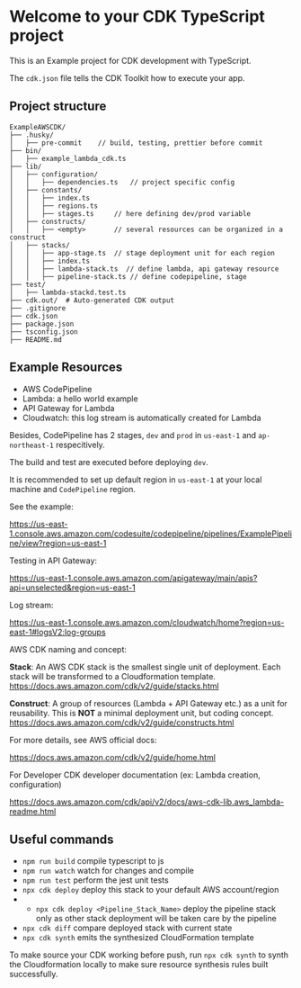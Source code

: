 # Welcome to your CDK TypeScript project

This is an Example project for CDK development with TypeScript.

The `cdk.json` file tells the CDK Toolkit how to execute your app.

## Project structure

```
ExampleAWSCDK/
├── .husky/
│   ├── pre-commit    // build, testing, prettier before commit
├── bin/
│   ├── example_lambda_cdk.ts
├── lib/
│   ├── configuration/
│   │   ├── dependencies.ts   // project specific config
│   ├── constants/
│   │   ├── index.ts
│   │   ├── regions.ts
│   │   ├── stages.ts     // here defining dev/prod variable
│   ├── constructs/
│   │   ├── <empty>       // several resources can be organized in a construct
│   ├── stacks/
│   │   ├── app-stage.ts  // stage deployment unit for each region
│   │   ├── index.ts
│   │   ├── lambda-stack.ts  // define lambda, api gateway resource
│   │   ├── pipeline-stack.ts // define codepipeline, stage
├── test/
│   ├── lambda-stackd.test.ts
├── cdk.out/  # Auto-generated CDK output
├── .gitignore
├── cdk.json
├── package.json
├── tsconfig.json
├── README.md
```

## Example Resources

- AWS CodePipeline
- Lambda: a hello world example
- API Gateway for Lambda
- Cloudwatch: this log stream is automatically created for Lambda

Besides, CodePipeline has 2 stages, `dev` and `prod` in `us-east-1` and `ap-northeast-1` respecitively.

The build and test are executed before deploying `dev`.

It is recommended to set up default region in `us-east-1` at your local machine and `CodePipeline` region.

See the example:

https://us-east-1.console.aws.amazon.com/codesuite/codepipeline/pipelines/ExamplePipeline/view?region=us-east-1

Testing in API Gateway:

https://us-east-1.console.aws.amazon.com/apigateway/main/apis?api=unselected&region=us-east-1

Log stream:

https://us-east-1.console.aws.amazon.com/cloudwatch/home?region=us-east-1#logsV2:log-groups

AWS CDK naming and concept:

**Stack**: An AWS CDK stack is the smallest single unit of deployment. Each stack will be transformed to a Cloudformation template.
https://docs.aws.amazon.com/cdk/v2/guide/stacks.html

**Construct**: A group of resources (Lambda + API Gateway etc.) as a unit for reusability. This is **NOT** a minimal deployment unit, but coding concept.
https://docs.aws.amazon.com/cdk/v2/guide/constructs.html

For more details, see AWS official docs:

https://docs.aws.amazon.com/cdk/v2/guide/home.html

For Developer CDK developer documentation (ex: Lambda creation, configuration)

https://docs.aws.amazon.com/cdk/api/v2/docs/aws-cdk-lib.aws_lambda-readme.html

## Useful commands

- `npm run build` compile typescript to js
- `npm run watch` watch for changes and compile
- `npm run test` perform the jest unit tests
- `npx cdk deploy` deploy this stack to your default AWS account/region
-   - `npx cdk deploy <Pipeline_Stack_Name>` deploy the pipeline stack only as other stack deployment will be taken care by the pipeline
- `npx cdk diff` compare deployed stack with current state
- `npx cdk synth` emits the synthesized CloudFormation template

To make source your CDK working before push, run `npx cdk synth` to synth the Cloudformation locally to make sure resource synthesis rules built successfully.
